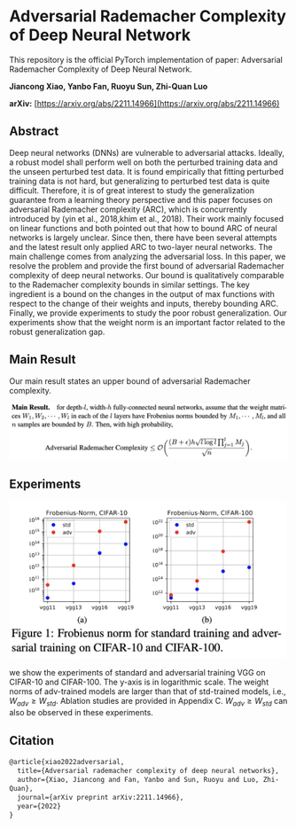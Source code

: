 # Adversarial Rademacher Complexity of Deep Neural Network

This repository is the official PyTorch implementation of paper: Adversarial Rademacher Complexity of Deep Neural Network.

**Jiancong Xiao, Yanbo Fan, Ruoyu Sun, Zhi-Quan Luo**

**arXiv:** [https://arxiv.org/abs/2211.14966](https://arxiv.org/abs/2211.14966) 

## Abstract

Deep neural networks (DNNs) are vulnerable to adversarial attacks. Ideally, a robust model shall perform well on both the perturbed training data and the unseen perturbed test data. It is found empirically that fitting perturbed training data is not hard, but generalizing to perturbed test data is quite difficult. Therefore, it is of great interest to study the generalization guarantee from a learning theory perspective and this paper focuses on adversarial Rademacher complexity (ARC), which is concurrently introduced by (yin et al., 2018,khim et al., 2018). Their work mainly focused on linear functions and both pointed out that how to bound ARC of neural networks is largely unclear. Since then, there have been several attempts and the latest result only applied ARC to two-layer neural networks. The main challenge comes from analyzing the adversarial loss. In this paper, we resolve the problem and provide the first bound of adversarial Rademacher complexity of deep neural networks. Our bound is qualitatively comparable to the Rademacher complexity bounds in similar settings. The key ingredient is a bound on the changes in the output of max functions with respect to the change of their weights and inputs, thereby bounding ARC. Finally, we provide experiments to study the poor robust generalization. Our experiments show that the weight norm is an important factor related to the robust generalization gap.


## Main Result
Our main result states an upper bound of adversarial Rademacher complexity.

<img src="./image/main_result.jpg" width="600"/>

## Experiments
<img src="./image/norm.jpg" width="500"/>

we show the experiments of standard and adversarial training VGG on CIFAR-10 and CIFAR-100. The y-axis is in logarithmic scale. The weight norms of adv-trained models are larger than that of std-trained models, i.e., $W_{adv}\geq W_{std}$. Ablation studies are provided in Appendix C. $W_{adv}\geq W_{std}$ can also be observed in these experiments. 
## Citation
```
@article{xiao2022adversarial,
  title={Adversarial rademacher complexity of deep neural networks},
  author={Xiao, Jiancong and Fan, Yanbo and Sun, Ruoyu and Luo, Zhi-Quan},
  journal={arXiv preprint arXiv:2211.14966},
  year={2022}
}
```
